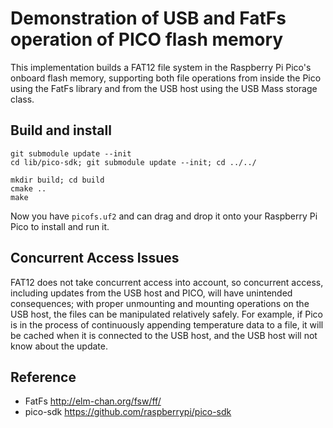 # Demonstration of USB and FatFs operation of PICO flash memory

This implementation builds a FAT12 file system in the Raspberry Pi Pico's onboard
flash memory, supporting both file operations from inside the Pico using the FatFs
library and from the USB host using the USB Mass storage class.

## Build and install

```
git submodule update --init
cd lib/pico-sdk; git submodule update --init; cd ../../

mkdir build; cd build
cmake ..
make
```

Now you have `picofs.uf2` and can drag and drop it onto your Raspberry Pi Pico to
install and run it.

## Concurrent Access Issues

FAT12 does not take concurrent access into account, so concurrent access, including
updates from the USB host and PICO, will have unintended consequences; with proper
unmounting and mounting operations on the USB host, the files can be manipulated
relatively safely.
For example, if Pico is in the process of continuously appending temperature data to
a file, it will be cached when it is connected to the USB host, and the USB host
will not know about the update.

## Reference

- FatFs http://elm-chan.org/fsw/ff/
- pico-sdk https://github.com/raspberrypi/pico-sdk

